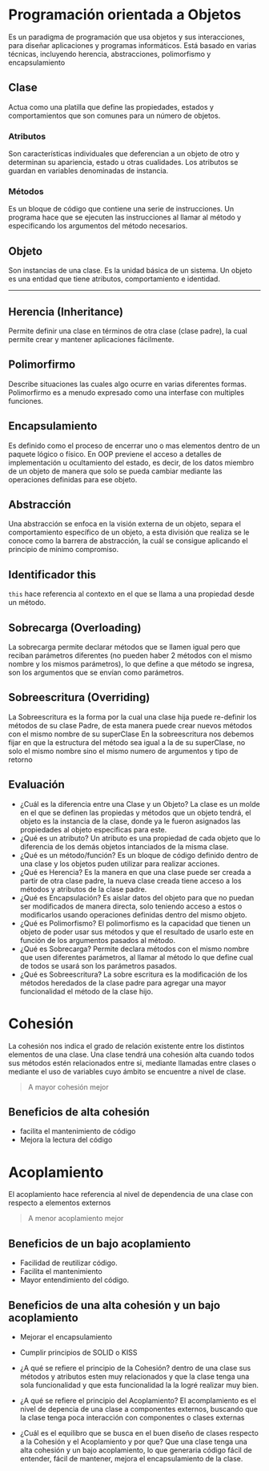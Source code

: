 # Programación orientada a Objetos
Es un paradigma de programación que usa objetos y sus interacciones, para diseñar aplicaciones y programas informáticos. Está basado en varias técnicas, incluyendo herencia, abstracciones, polimorfismo y encapsulamiento
 ## Clase
 Actua como una platilla que define las propiedades, estados y comportamientos que son comunes para un número de objetos.
  
  ### Atributos
  Son características individuales que deferencian a un objeto de otro y determinan su apariencia, estado u otras cualidades. Los atributos se guardan en variables denominadas de instancia.
  
  ### Métodos
  Es un bloque de código que contiene una serie de instrucciones. Un programa hace que se ejecuten las instrucciones al llamar al método y especificando los argumentos del método necesarios.
 
 ## Objeto
 Son instancias de una clase. Es la unidad básica de un sistema. Un objeto es una entidad que tiene atributos, comportamiento e identidad.

 -------------

## Herencia (Inheritance)
Permite definir una clase en términos de otra clase (clase padre), la cual permite crear y mantener aplicaciones fácilmente.

## Polimorfirmo
Describe situaciones las cuales algo ocurre en varias diferentes formas. Polimorfirmo es a menudo expresado como una interfase con multiples funciones.

## Encapsulamiento
Es definido como el proceso de encerrar uno o mas elementos dentro de un paquete lógico o físico. En OOP previene el acceso a detalles de implementación u ocultamiento del estado, es decir, de los datos miembro de un objeto de manera que solo se pueda cambiar mediante las operaciones definidas para ese objeto.

## Abstracción
Una abstracción se enfoca en la visión externa de un objeto,  separa el comportamiento  específico de un objeto, a esta división que realiza se le conoce como la barrera de abstracción, la cuál se consigue aplicando el principio de mínimo compromiso.

## Identificador this
`this` hace referencia al contexto en el que se llama a una propiedad desde un método.

## Sobrecarga (Overloading)
La sobrecarga permite declarar métodos que se llamen igual pero que reciban parámetros diferentes (no pueden haber 2 métodos con el mismo nombre y los mismos parámetros),  lo que define a que método se ingresa, son los argumentos que se envían como parámetros.

## Sobreescritura (Overriding)
La Sobreescritura es la forma por la cual una clase hija puede re-definir los métodos de su clase Padre, de esta manera puede crear nuevos métodos con el mismo nombre de su superClase
En la sobreescritura nos debemos fijar en que la estructura del método sea igual a la de su superClase, no solo el mismo nombre sino el mismo numero de argumentos y tipo de retorno

## Evaluación
- ¿Cuál es la diferencia entre una Clase y un Objeto?
    La clase es un molde en el que se definen las propiedas y métodos que un objeto tendrá, el objeto es la instancia de la clase, donde ya le fueron asignados las propiedades al objeto especificas para este.
- ¿Qué es un atributo?
    Un atributo es una propiedad de cada objeto que lo diferencia de los demás objetos intanciados de la misma clase.
- ¿Qué es un método/función?
    Es un bloque de código definido dentro de una clase y los objetos puden utilizar para realizar acciones.
- ¿Qué es Herencia? 
    Es la manera en que una clase puede ser creada a partir de otra clase padre, la nueva clase creada tiene acceso a los métodos y atributos de la clase padre.
- ¿Qué es Encapsulación?
    Es aislar datos del objeto para que no puedan ser modificados de manera directa, solo teniendo acceso a estos o modificarlos usando operaciones definidas dentro del mismo objeto.
- ¿Qué es Polimorfismo?
    El polimorfismo es la capacidad que tienen un objeto de poder usar sus métodos y que el resultado de usarlo este en función de los argumentos pasados al método.
- ¿Qué es Sobrecarga?
    Permite declara métodos con el mismo nombre que usen diferentes parámetros, al llamar al método lo que define cual de todos se usará son los parámetros pasados.
- ¿Qué es Sobreescritura?
    La sobre escritura es la modificación de los métodos heredados de la clase padre para agregar una mayor funcionalidad el método de la clase hijo.


# Cohesión
 La cohesión nos indica el grado de relación existente entre los distintos elementos de una clase. Una clase tendrá una cohesión alta cuando todos sus métodos estén relacionados entre si, mediante llamadas entre clases o mediante el uso de variables cuyo ámbito se encuentre a nivel de clase.
 > A mayor cohesión mejor
 ## Beneficios de alta cohesión
 - facilita el mantenimiento de código
 - Mejora la lectura del código

# Acoplamiento 
El acoplamiento hace referencia al nivel de dependencia de una clase con respecto a elementos externos
 > A menor acoplamiento mejor
 ## Beneficios de un bajo acoplamiento
 - Facilidad de reutilizar código.
 - Facilita el mantenimiento
 - Mayor entendimiento del código.

## Beneficios de una alta cohesión y un bajo acoplamiento
- Mejorar el encapsulamiento
- Cumplir principios de SOLID o KISS

- ¿A qué se refiere el principio de la Cohesión?
    dentro de una clase sus métodos y atributos esten muy relacionados y que la clase tenga una sola funcionalidad y que esta funcionalidad la la logré realizar muy bien.
- ¿A qué se refiere el principio del Acoplamiento?
    El acomplamiento es el nivel de depencia de una clase a componentes externos, buscando que la clase tenga poca interacción con componentes o clases externas
- ¿Cuál es el equilibro que se busca en el buen diseño de clases respecto a la Cohesión y el Acoplamiento y por que?
    Que una clase tenga una alta cohesión y un bajo acoplamiento, lo que generaria código fácil de entender, fácil de mantener, mejora el encapsulamiento de la clase.